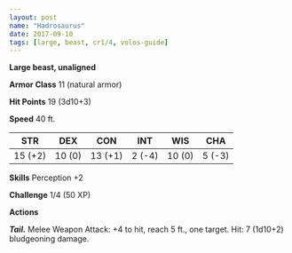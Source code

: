 ```yaml
---
layout: post
name: "Hadrosaurus"
date: 2017-09-10
tags: [large, beast, cr1/4, volos-guide]
---
```


**Large beast, unaligned**

**Armor Class** 11 (natural armor)

**Hit Points** 19 (3d10+3)

**Speed** 40 ft.

|   STR   |   DEX   |   CON   |   INT   |   WIS   |   CHA   |
|:-----:|:-----:|:-----:|:-----:|:-----:|:-----:|
| 15 (+2) | 10 (0) | 13 (+1) | 2 (-4) | 10 (0) | 5 (-3) |

**Skills** Perception +2

**Challenge** 1/4 (50 XP)

**Actions**

***Tail.*** Melee Weapon Attack: +4 to hit, reach 5 ft., one target. Hit: 7 (1d10+2) bludgeoning damage.

